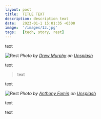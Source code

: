 ```yaml
---
layout: post
title:  TITLE TEXT
description: description text
date:   2023-01-1 15:01:35 +0300
image:  '/images/13.jpg'
tags:   [tech, story, rest]
---
```

text

![Rest]({{site.baseurl}}/images/13-1.jpg)
*Photo by [Drew Murphy](https://unsplash.com/photos/EDryHzAOy28) on [Unsplash](https://unsplash.com/)*

text

> text

text

![Rest]({{site.baseurl}}/images/13-2.jpg)
*Photo by [Anthony Fomin](https://unsplash.com/photos/OpmzKMCwjJU) on [Unsplash](https://unsplash.com/)*

text

text